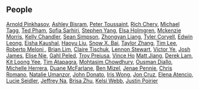 ## People

[Arnold Pinkhasov](https://github.com/apinkhasov101),
[Ashley Bisram](https://github.com/ashleybisram),
[Peter Toussaint](https://github.com/Peter2oussaint),
[Rich Chery](https://github.com/Gitfrich),
[Michael Tagg](https://github.com/mdtagg),
[Ted Pham](https://github.com/TedPham397),
[Sofia Sarhiri](https://github.com/sarhiri),
[Stephen Yang](https://github.com/stephenhyang),
[Elsa Holmgren](https://github.com/ekh88),
[Mckenzie Morris](https://github.com/mckenzie-morris),
[Kelly Chandler](https://github.com/kchandler44),
[Sean Simpson](https://github.com/seantokuzo),
[Zhongyan Liang](https://github.com/ZhongyanLiang),
[Tyler Coryell](https://github.com/Tcoryell),
[Edwin Leong](https://github.com/edwinlny),
[Eisha Kaushal](https://github.com/eishakaushal),
[Haoyu Liu](https://github.com/HaoyL666),
[Snow X. Bai](https://github.com/xueapp),
[Taylor Zhang](https://github.com/taylrzhang),
[Tim Lee](https://github.com/timlee12),
[Roberto Meloni ](https://github.com/RobertoRueMeloni),
[Brian Lim](https://github.com/brianlim89),
[Claire Tischuk](https://github.com/BoopdiBop),
[Lennon Stewart](https://github.com/noahoo7),
[Victor Ye](https://github.com/vctorye),
[Josh James](https://github.com/joshjames289),
[Elise Nie](https://github.com/elisanie),
[Gahl Peled](https://github.com/GP3-RS),
[Troy Prejusa](https://github.com/tprejusa),
[Vince Ho](https://github.com/hodesza)
[Matt Jiang](https://github.com/mattljiang),
[Derek Lam](https://github.com/DerekQuoc),
[Kit Loong Yee](https://github.com/kitloong1),
[Tim Atapagra](https://github.com/timpagra),
[Mohtasim Chowdhury](https://github.com/mohtasim317),
[Ousman Diallo](https://github.com/Dialloousman),
[Michelle Herrera](https://github.com/mesherrera),
[Duane McFarlane](https://github.com/Duane11003),
[Ben Mizel](https://github.com/ben-mizel),
[Jenae Pennie](https://github.com/jenaepen),
[Chris Romano](https://github.com/robicano22),
[Natalie Umanzor](https://github.com/nmczormick),
[John Donato](https://github.com/jdonuto),
[Iris Wong](https://github.com/wiris316),
[Jon Cruz](https://github.com/Jrcrz),
[Elena Atencio](https://github.com/elenaatencio),
[Lucie Seidler](https://github.com/LucieSeidler),
[Jeffrey Na](https://github.com/jeffreyNa),
[Brisa Zhu](https://github.com/beezoo10),
[Kelsi Webb](https://github.com/kelsicw),
[Justin Poirier](https://github.com/jcpoirier20)

